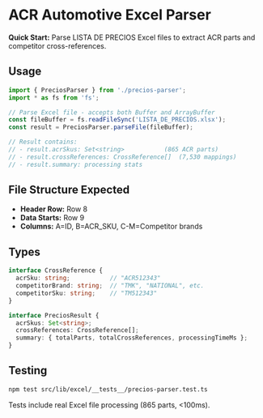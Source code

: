 # ACR Automotive Excel Parser

**Quick Start:** Parse LISTA DE PRECIOS Excel files to extract ACR parts and competitor cross-references.

## Usage

```typescript
import { PreciosParser } from './precios-parser';
import * as fs from 'fs';

// Parse Excel file - accepts both Buffer and ArrayBuffer
const fileBuffer = fs.readFileSync('LISTA_DE_PRECIOS.xlsx');
const result = PreciosParser.parseFile(fileBuffer);

// Result contains:
// - result.acrSkus: Set<string>           (865 ACR parts)
// - result.crossReferences: CrossReference[]  (7,530 mappings)
// - result.summary: processing stats
```

## File Structure Expected

- **Header Row:** Row 8  
- **Data Starts:** Row 9
- **Columns:** A=ID, B=ACR_SKU, C-M=Competitor brands

## Types

```typescript
interface CrossReference {
  acrSku: string;           // "ACR512343"
  competitorBrand: string;  // "TMK", "NATIONAL", etc.
  competitorSku: string;    // "TM512343"
}

interface PreciosResult {
  acrSkus: Set<string>;
  crossReferences: CrossReference[];
  summary: { totalParts, totalCrossReferences, processingTimeMs };
}
```

## Testing

```bash
npm test src/lib/excel/__tests__/precios-parser.test.ts
```

Tests include real Excel file processing (865 parts, <100ms).